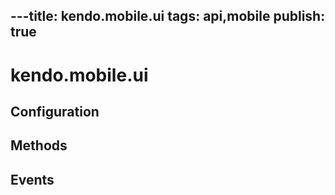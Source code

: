 ---title: kendo.mobile.ui
tags: api,mobile
publish: true
---
# kendo.mobile.ui

## Configuration

## Methods

## Events